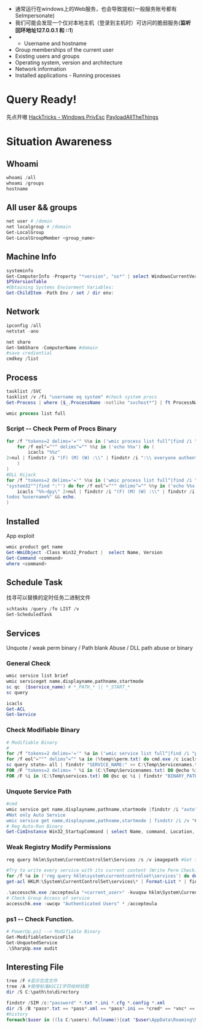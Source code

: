 - 通常运行在windows上的Web服务，也会导致提权(一般服务账号都有SeImpersonate)
- 我们可能会发现一个仅对本地主机（登录到主机时）可访问的脆弱服务(**监听回环地址127.0.0.1 和 ::1**)
- - Username and hostname 
- Group memberships of the current user
- Existing users and groups 
- Operating system, version and architecture 
- Network information 
- Installed applications - Running processes
# Query Ready!
先点开嗷
[HackTricks - Windows PrivEsc](https://book.hacktricks.xyz/windows-hardening/checklist-windows-privilege-escalation)
[PayloadAllTheThings](https://swisskyrepo.github.io/PayloadsAllTheThings/Methodology%20and%20Resources/Windows%20-%20Privilege%20Escalation/)
# Situation Awareness

## Whoami
```powershell
whoami /all
whoami /groups
hostname
```

## All user && groups
```powershell
net user # /domin
net localgroup # /domain
Get-LocalGroup
Get-LocalGroupMember <group_name>
```

## Machine Info
```powershell
systeminfo
Get-ComputerInfo -Property "*version", "os*" | select WindowsCurrentVersion, WindowsVersion, OsName, OsBuildNumber, OsHotFixes, OsArchitecture | fl
$PSVersionTable
#Obtaining Systems Enviorment Variables:
Get-ChildItem -Path Env / set / dir env:

```

## Network
```powershell
ipconfig /all
netstat -ano

net share
Get-SmbShare -ComputerName #domain
#save crediential
cmdkey /list
```

## Process
```powershell
tasklist /SVC
tasklist /v /fi "username eq system" #check system procs
Get-Process | where {$_.ProcessName -notlike "svchost*"} | ft ProcessName, Id

wmic process list full
```
### Script -- Check Perm of Procs Binary
```powershell
for /f "tokens=2 delims='='" %%x in ('wmic process list full^|find /i "executablepath"^|find /i /v "system32"^|find ":"') do (
   	for /f eol^=^"^ delims^=^" %%z in ('echo %%x') do (
   		icacls "%%z" 
2>nul | findstr /i "(F) (M) (W) :\\" | findstr /i ":\\ everyone authenticated users todos %username%" && echo.
   	)
)
#DLL Hijack
for /f "tokens=2 delims='='" %%x in ('wmic process list full^|find /i "executablepath"^|find /i /v 
"system32"^|find ":"') do for /f eol^=^"^ delims^=^" %%y in ('echo %%x') do (
	icacls "%%~dpy\" 2>nul | findstr /i "(F) (M) (W) :\\" | findstr /i ":\\ everyone authenticated users 
todos %username%" && echo.
)
```

## Installed
App exploit
```powershell
wmic product get name
Get-WmiObject -Class Win32_Product |  select Name, Version
Get-Command <command>
where <command>
```

## Schedule Task
找寻可以替换的定时任务二进制文件
```powershell
schtasks /query /fo LIST /v
Get-ScheduledTask
```
## Services
Unquote / weak perm binary / Path blank Abuse / DLL path abuse or binary 
### General Check
```powershell
wmic service list brief
wmic serviceget name,displayname,pathname,startmode
sc qc  {$service_name} # *_PATH_* || *_START_*
sc query

icacls
Get-ACL
Get-Service
```
### Check Modifiable Binary
```powershell
# Modifiable Binary
#
for /f "tokens=2 delims='='" %a in ('wmic service list full^|find /i "pathname"^|find /i /v "system32"') do @echo %a >> %temp%\perm.txt
for /f eol^=^"^ delims^=^" %a in (%temp%\perm.txt) do cmd.exe /c icacls "%a" 2>nul | findstr "(M) (F) :\"
sc query state= all | findstr "SERVICE_NAME:" >> C:\Temp\Servicenames.txt
FOR /F "tokens=2 delims= " %i in (C:\Temp\Servicenames.txt) DO @echo %i >> C:\Temp\services.txt
FOR /F %i in (C:\Temp\services.txt) DO @sc qc %i | findstr "BINARY_PATH_NAME" >> C:\Temp\path.txt
```
### Unquote Service Path
```powershell
#cmd
wmic service get name,displayname,pathname,startmode |findstr /i "auto" | findstr /i /v "c:\windows\\" | findstr /i /v """
#Not only Auto Service
wmic service get name,displayname,pathname,startmode | findstr /i /v "C:\\Windows\\system32\\" |findstr /i /v """
# Reg Auto-Run Binary
Get-CimInstance Win32_StartupCommand | select Name, command, Location, User |fl
```
### Weak Registry Modify Permissions
```powershell
reg query hklm\System\CurrentControlSet\Services /s /v imagepath #Get the binary paths of the services

#Try to write every service with its current content (Write Perm Check)
for /f %a in ('reg query hklm\system\currentcontrolset\services') do del %temp%\reg.hiv 2>nul & reg save %a %temp%\reg.hiv 2>nul && reg restore %a %temp%\reg.hiv 2>nul && echo You can modify %a
get-acl HKLM:\System\CurrentControlSet\services\* | Format-List * | findstr /i "<Username> Users Path Everyone"

.\accesschk.exe /accepteula "<current_user>" -kvuqsw hklm\System\CurrentControlSet\services
# Check Group Access of service
accesschk.exe -uwcqv "Authenticated Users" * /accepteula
```
### ps1 -- Check Function.
```powershell
# PowerUp.ps1 --> Modifiable Binary
Get-ModifiableServiceFile
Get-UnquotedService
.\SharpUp.exe audit
```
## Interesting File
```powershell
tree /F #显示包含文件
tree /A #使用标准ASCII字符绘树状图
dir /S C:\path\to\directory

findstr /SIM /c:"password" *.txt *.ini *.cfg *.config *.xml
dir /S /B *pass*.txt == *pass*.xml == *pass*.ini == *cred* == *vnc* == *.config*
#history
foreach($user in ((ls C:\users).fullname)){cat "$user\AppData\Roaming\Microsoft\Windows\PowerShell\PSReadline\ConsoleHost_history.txt" -ErrorAction SilentlyContinue}
```